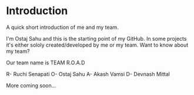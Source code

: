 # Introduction
A quick short introduction of me and my team.

I'm Ostaj Sahu and this is the starting point of my GitHub.
In some projects it's either sololy created/developed by me or my team.
Want to know about my team?

Our team name is TEAM R.O.A.D

R- Ruchi Senapati
O- Ostaj Sahu
A- Akash Vamsi
D- Devnash Mittal

More coming soon...
